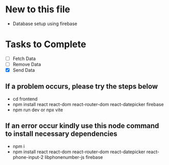 # New to this file

- Database setup using firebase
# Tasks to Complete
- [ ] Fetch Data
- [ ] Remove Data
- [x] Send Data

## If a problem occurs, please try the steps below
- cd frontend
- npm install react react-dom react-router-dom react-datepicker firebase
- npm run dev or npx vite

## If an error occur kindly use this node command to install necessary dependencies
- npm i
- npm install react react-dom react-router-dom react-datepicker react-phone-input-2 libphonenumber-js firebase

